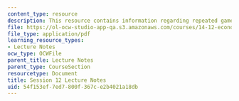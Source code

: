 ```yaml
---
content_type: resource
description: This resource contains information regarding repeated games.
file: https://ol-ocw-studio-app-qa.s3.amazonaws.com/courses/14-12-economic-applications-of-game-theory-fall-2012/54f153ef7ed7800f367ce2b4021a18db_MIT14_12F12_chapter12.pdf
file_type: application/pdf
learning_resource_types:
- Lecture Notes
ocw_type: OCWFile
parent_title: Lecture Notes
parent_type: CourseSection
resourcetype: Document
title: Session 12 Lecture Notes
uid: 54f153ef-7ed7-800f-367c-e2b4021a18db
---
```

